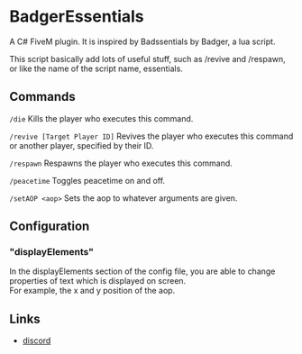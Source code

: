 # BadgerEssentials
A C# FiveM plugin. It is inspired by Badssentials by Badger, a lua script.  

This script basically add lots of useful stuff, such as /revive and /respawn,  
or like the name of the script name, essentials.

## Commands
`/die` Kills the player who executes this command.

`/revive [Target Player ID]` Revives the player who executes this command or another player, specified by their ID.

`/respawn` Respawns the player who executes this command.

`/peacetime` Toggles peacetime on and off.

`/setAOP <aop>` Sets the aop to whatever arguments are given.

## Configuration
### "displayElements"
In the displayElements section of the config file, you are able to change properties of text which is displayed on screen.  
For example, the x and y position of the aop.

## Links
- [discord](https://discord.gg/TFCQE8d)

